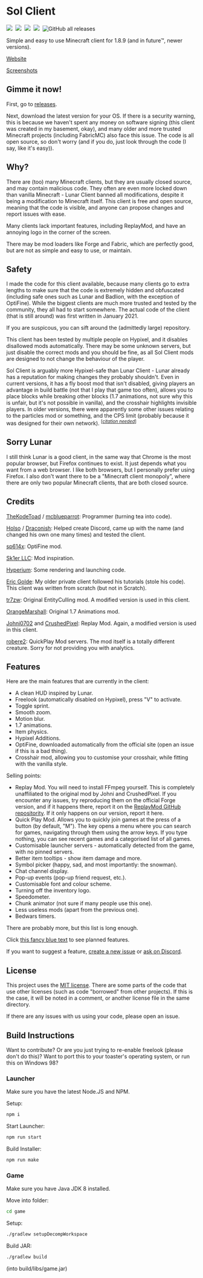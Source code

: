 # Sol Client


<a href="https://github.com/TheKodeToad/Sol-Client/actions/workflows/build.yml"><img src="https://img.shields.io/github/workflow/status/TheKodeToad/Sol-Client/build?style=for-the-badge&logo=github&logoColor=white"/></a>&nbsp;
<img src="https://img.shields.io/static/v1?label=you%20didn%27t&message=ask%20for%20this&color=blue&style=for-the-badge"/>&nbsp;
<img src="https://img.shields.io/static/v1?label=minecraft&message=1.8.9&color=brightgreen&style=for-the-badge"/>&nbsp;
<a href="https://discord.gg/QFDGDhcFqu"><img src="https://img.shields.io/discord/886561982872977408?color=5662F6&label=discord&logo=discord&logoColor=white&style=for-the-badge"/></a>&nbsp;
![GitHub all releases](https://img.shields.io/github/downloads/TheKodeToad/Sol-Client/total?label=Downloads&style=for-the-badge)&nbsp;

Simple and easy to use Minecraft client for 1.8.9 (and in future™, newer versions).

[Website](https://sol-client.github.io/)

[Screenshots](assets/screenshots/README.md)

## Gimme it now!
First, go to [releases](https://github.com/TheKodeToad/Sol-Client/releases).

Next, download the latest version for your OS. If there is a security warning, this is because we haven't spent any money on software signing (this client was created in my basement, okay), and many older and more trusted Minecraft projects (including FabricMC) also face this issue. The code is all open source, so don't worry (and if you do, just look through the code (I say, like it's easy)).

## Why?
There are (too) many Minecraft clients, but they are usually closed source, and may contain malicious code. They often are even more locked down than vanilla Minecraft - Lunar Client banned all modifications, despite it being a modification to Minecraft itself. This client is free and open source, meaning that the code is visible, and anyone can propose changes and report issues with ease.

Many clients lack important features, including ReplayMod, and have an annoying logo in the corner of the screen.

There may be mod loaders like Forge and Fabric, which are perfectly good, but are not as simple and easy to use, or maintain.

## Safety
I made the code for this client available, because many clients go to extra lengths to make sure that the code is extremely hidden and obfuscated (including safe ones such as Lunar and Badlion, with the exception of OptiFine). While the biggest clients are much more trusted and tested by the community, they all had to start somewhere. The actual code of the client (that is still around) was first written in January 2021.

If you are suspicous, you can sift around the (admittedly large) repository.

This client has been tested by multiple people on Hypixel, and it disables disallowed mods automatically. There may be some unknown servers, but just disable the correct mods and you should be fine, as all Sol Client mods are designed to not change the behaviour of the player.

Sol Client is arguably more Hypixel-safe than Lunar Client - Lunar already has a reputation for making changes they probably shouldn't. Even in current versions, it has a fly boost mod that isn't disabled, giving players an advantage in build battle (not that I play that game too often), allows you to place blocks while breaking other blocks (1.7 animations, not sure why this is unfair, but it's not possible in vanilla), and the crosshair highlights invisible players. In older versions, there were apparently some other issues relating to the particles mod or something, and the CPS limit (probably because it was designed for their own network). <sup>\[<i><a href="/">citation needed</a></i>\]</sup>

## Sorry Lunar
I still think Lunar is a good client, in the same way that Chrome is the most popular browser, but Firefox continues to exist. It just depends what you want from a web browser. I like both browsers, but I personally prefer using Firefox. I also don't want there to be a "Minecraft client monopoly", where there are only two popular Minecraft clients, that are both closed source.

## Credits
[TheKodeToad](https://github.com/TheKodeToad) / [mcblueparrot](https://mine.ly/mcblueparrot.1): Programmer (turning tea into code).

[Holso](https://github.com/Holso) / [Draconish](https://mine.ly/Draconish.1): Helped create Discord, came up with the name (and changed his own one many times) and tested the client.

[sp614x](https://github.com/sp614x): OptiFine mod.

[Sk1er LLC](https://github.com/Sk1erLLC): Mod inspiration.

[Hyperium](https://github.com/HyperiumClient/Hyperium): Some rendering and launching code.

[Eric Golde](https://www.youtube.com/c/egold555): My older private client followed his tutorials (stole his code). This client was written from scratch (but not in Scratch).

[tr7zw](https://github.com/tr7zw/EntityCulling): Original EntityCulling mod. A modified version is used in this client.

[OrangeMarshall](https://namemc.com/profile/OrangeMarshall.1): Original 1.7 Animations mod.

[Johni0702](https://github.com/Johni0702) and [CrushedPixel](https://github.com/CrushedPixel): Replay Mod. Again, a modified version is used in this client.

[robere2](https://github.com/robere2): QuickPlay Mod servers. The mod itself is a totally different creature. Sorry for not providing you with analytics.

## Features

Here are the main features that are currently in the client:

- A clean HUD inspired by Lunar.
- Freelook (automatically disabled on Hypixel), press "V" to activate.
- Toggle sprint.
- Smooth zoom.
- Motion blur.
- 1.7 animations.
- Item physics.
- Hypixel Additions.
- OptiFine, downloaded automatically from the official site (open an issue if this is a bad thing).
- Crosshair mod, allowing you to customise your crosshair, while fitting with the vanilla style.  

Selling points:
- Replay Mod. You will need to install FFmpeg yourself. This is completely unaffiliated to the original mod by Johni and CrushedPixel. If you encounter any issues, try reproducing them on the official Forge version, and if it happens there, report it on the [ReplayMod GitHub repositority](https://github.com/ReplayMod/ReplayMod). If it only happens on our version, report it here.
- Quick Play Mod. Allows you to quickly join games at the press of a button (by default, "M"). The key opens a menu where you can search for games, navigating through them using the arrow keys. If you type nothing, you can see recent games and a categorised list of all games.
- Customisable launcher servers - automatically detected from the game, with no pinned servers.
- Better item tooltips - show item damage and more.
- Symbol picker (happy, sad, and most importantly: the snowman).
- Chat channel display.
- Pop-up events (pop-up friend request, etc.).
- Customisable font and colour scheme.
- Turning off the inventory logo.
- Speedometer.
- Chunk animator (not sure if many people use this one).
- Less useless mods (apart from the previous one).
- Bedwars timers.

There are probably more, but this list is long enough.

Click [this fancy blue text](https://github.com/TheKodeToad/SolClient/projects/1) to see planned features.

If you want to suggest a feature, [create a new issue](https://github.com/TheKodeToad/Sol-Client/issues/new) or [ask on Discord](https://discord.gg/QFDGDhcFqu).

## License
This project uses the [MIT license](LICENSE). There are some parts of the code that use other licenses (such as code "borrowed" from other projects). If this is the case, it will be noted in a comment, or another license file in the same directory.

If there are any issues with us using your code, please open an issue.

## Build Instructions

Want to contribute? Or are you just trying to re-enable freelook (please don't do this)? Want to port this to your toaster's operating system, or run this on Windows 98?

### Launcher

Make sure you have the latest Node.JS and NPM.

Setup:
```sh
npm i
```

Start Launcher:
```sh
npm run start
```

Build Installer:
```sh
npm run make
```

### Game

Make sure you have Java JDK 8 installed.

Move into folder:
```sh
cd game
```

Setup:
```sh
./gradlew setupDecompWorkspace
```

Build JAR:
```sh
./gradlew build
```
(into build/libs/game.jar)

